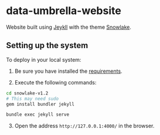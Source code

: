 # data-umbrella-website

Website built using [Jeykll](https://jekyllrb.com/docs/) with the theme [Snowlake](https://jekyllthemes.io/theme/snowlake-website-jekyll-theme).
## Setting up the system

To deploy in your local system:

1. Be sure you have installed the [requirements](https://jekyllrb.com/docs/installation/#requirements). 

2. Execute the following commands:

```sh
cd snowlake-v1.2
# This may need sudo
gem install bundler jekyll

bundle exec jekyll serve
```
3. Open the address `http://127.0.0.1:4000/` in the browser.
